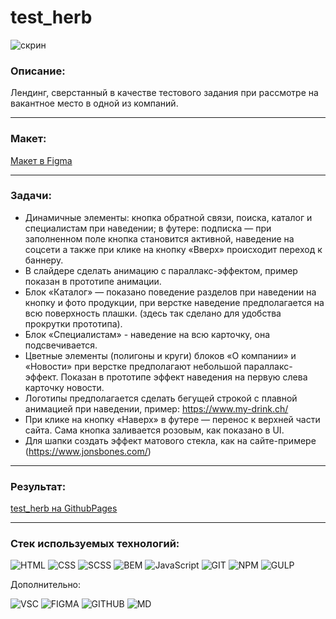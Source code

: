 # test_herb

![скрин](https://github.com/Electr0Nick/test_herb/tree/main/src/files/screenshot.png?raw=true)

### Описание:

Лендинг, сверстанный в качестве тестового задания при рассмотре на вакантное место в одной из компаний.

---
### Макет:

[Макет в Figma](https://www.figma.com/file/Iu1Le5suaFj4DXUQhYn4rg/Test-task_layout-(Copy)?t=RW2p3AAR3NiHPTwg-0)


---
### Задачи:

- Динамичные элементы: кнопка обратной связи, поиска, каталог и специалистам при наведении; в футере: подписка — при заполненном поле кнопка становится активной, наведение на соцсети а также при клике на кнопку «Вверх» происходит переход к баннеру. 
- В слайдере сделать анимацию с параллакс-эффектом, пример показан в прототипе анимации.
- Блок «Каталог» — показано поведение разделов при наведении на кнопку и фото продукции, при верстке наведение предполагается на всю поверхность плашки. (здесь так сделано для удобства прокрутки прототипа).
- Блок «Специалистам» - наведение на всю карточку, она подсвечивается.
- Цветные элементы (полигоны и круги) блоков «О компании» и «Новости» при верстке предполагают небольшой параллакс-эффект. Показан в прототипе эффект наведения на первую слева карточку новости.
- Логотипы предполагается сделать бегущей строкой с плавной анимацией при наведении, пример: https://www.my-drink.ch/  
- При клике на кнопку «Наверх» в футере — перенос к верхней части сайта. Сама кнопка заливается розовым, как показано в UI.
- Для шапки создать эффект матового стекла, как на сайте-примере (https://www.jonsbones.com/)

---
### Результат:
[test_herb на GithubPages](https://electr0nick.github.io/test_herb/dist/)


---
### Стек используемых технологий:
![HTML](https://img.shields.io/badge/HTML-000?style=for-the-badge&logo=HTML5&logoColor=E34F26)
![CSS](https://img.shields.io/badge/CSS-000?style=for-the-badge&logo=CSS3&logoColor=1572B6)
![SCSS](https://img.shields.io/badge/SCSS-000?style=for-the-badge&logo=Sass&logoColor=CC6699) 
![BEM](https://img.shields.io/badge/BEM-000?style=for-the-badge&logo=BEM&logoColor=1E90FF)
![JavaScript](https://img.shields.io/badge/JS-000?style=for-the-badge&logo=JavaScript&logoColor=F7DF1E)
![GIT](https://img.shields.io/badge/GIT-000?style=for-the-badge&logo=Git&logoColor=F05032)
![NPM](https://img.shields.io/badge/NPM-000?style=for-the-badge&logo=npm&logoColor=CB3837) 
![GULP](https://img.shields.io/badge/GULP-000?style=for-the-badge&logo=gulp&logoColor=CF4647)

Дополнительно:

![VSC](https://img.shields.io/badge/VSC-000?style=for-the-badge&logo=VisualStudioCode&logoColor=007ACC)
![FIGMA](https://img.shields.io/badge/FIGMA-000?style=for-the-badge&logo=Figma&logoColor=F24E1E)
![GITHUB](https://img.shields.io/badge/GITHUB-000?style=for-the-badge&logo=GitHub&logoColor=FFF)
![MD](https://img.shields.io/badge/MD-000?style=for-the-badge&logo=Markdown&logoColor=FFF)